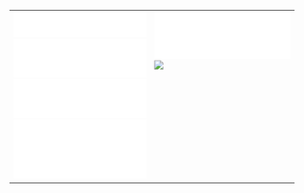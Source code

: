 <table cellspacing="0" cellpadding="0" style="border-collapse: collapse; border: none;"> 
  <tbody>
  <tr style="border: none;">
    <td width="400px" style="border: none; vertical-align: top;">
      <img src="https://github.com/m-avagyan/m-avagyan/blob/master/images/header.svg">
      <img src="https://github.com/m-avagyan/m-avagyan/blob/master/images/activity-community.svg">
      <img src="https://github.com/m-avagyan/m-avagyan/blob/master/images/repositories.svg">
      <img src="https://github.com/m-avagyan/m-avagyan/blob/master/images/recent-activity.svg">
    </td>
    <td width="400px" style="border: none; vertical-align: top;">
      <img src="https://github.com/m-avagyan/m-avagyan/blob/master/images/languages.svg">
      <img src="https://github.com/m-avagyan/m-avagyan/blob/master/images/achievement.svg">      
    </td>
  </tr>
  </tbody>
</table>
